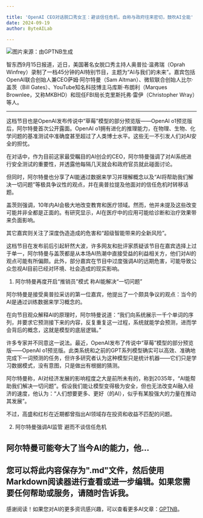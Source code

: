 ```yaml
---

title: 'OpenAI CEO对话脱口秀女王：避谈信任危机，自称与政府往来密切，鼓吹AI全能'
date: 2024-09-19
author: ByteAILab

---
```


![图片来源：由GPTNB生成](http://www.jesonc.com/upload/8FD7B96F5E34993C64020C0DB54F4C00/1726629256387/ln1CXH0-iZUIJIRsaXSXr3AqM9n0.png)

智东西9月15日报道，近日，美国著名女脱口秀主持人奥普拉·温弗瑞（Oprah Winfrey）录制了一档45分钟的AI特别节目，主题为“AI与我们的未来”。嘉宾包括OpenAI联合创始人兼CEO萨姆·阿尔特曼（Sam Altman）、微软联合创始人比尔·盖茨（Bill Gates）、YouTube知名科技博主马库斯·布朗利（Marques Brownlee，又称MKBHD）和现任FBI局长克里斯托弗·雷伊（Christopher Wray）等人。

---


这档节目也是OpenAI发布传说中“草莓”模型的部分预览版——OpenAI o1预览版后，阿尔特曼首次公开露面。OpenAI o1拥有进化的推理能力，在物理、生物、化学问题的基准测试中准确度甚至超过了人类博士水平。这些无一不引发人们对AI安全的担忧。

在对话中，作为目前这家最受瞩目的AI创企的CEO，阿尔特曼强调了对AI系统进行安全测试的重要性，并透露他每隔几天就会和政府官员就此碰面讨论。

但同时，阿尔特曼也分享了AI能通过数据来学习并理解概念以及“AI将帮助我们解决一切问题”等极具争议性的观点，并在奥普拉提及他面对的信任危机时转移话题。

盖茨则强调，10年内AI会极大地改变教育和医疗领域。然而，他并未提及这些改变可能并非全都是正面的。有研究显示，AI在医疗中的应用可能给诊断和治疗效果带来负面影响。

其它嘉宾则关注了深度伪造造成的危害和“超级智能带来的全新风险”。

这档节目在发布前后引起轩然大波，许多网友和批评家质疑该节目在嘉宾选择上过于单一，阿尔特曼与盖茨都是从本场AI热潮中直接受益的利益相关方，他们对AI的观点可能有所偏颇。此外，部分嘉宾在节目中过度强调AI的远期危害，可能导致公众忽视AI目前已经对环境、社会造成的现实影响。

01. 阿尔特曼再度开启“推销员”模式
称AI能解决“一切问题”

阿尔特曼是接受奥普拉采访的第一位嘉宾，他提出了一个颇具争议的观点：当今的AI是通过训练数据来学习概念的。

在向节目观众解释AI的原理时，阿尔特曼说道：“我们向系统展示一千个单词的序列，并要求它预测接下来的内容，反复重复这一过程，系统就能学会预测，进而学会背后的概念，这就是模型的底层逻辑。”

许多专家并不同意这一说法。最近，OpenAI发布了传说中“草莓”模型的部分预览版——OpenAI o1预览版。此类系统和之前的GPT系列模型确实可以高效、准确地完成下一词预测的任务，但许多研究者认为这种模型只是统计机器——它们只是学习数据模式，没有意图，只是做出有根据的猜测。

阿尔特曼称，AI对经济发展的影响程度之大是前所未有的，称到2035年，“AI能帮助我们解决一切问题”。假设我们能让模型变得极为安全，但也无法改变AI融入经济的速度，他认为：“人们想要更多、更好（的AI），似乎有某股强大的力量在推动其发展”。

不过，高盛和红杉在近期都曾指出AI领域存在投资和收益不匹配的问题。

02. 阿尔特曼强调AI监管
避而不谈信任危机

阿尔特曼可能夸大了当今AI的能力，他...
---

您可以将此内容保存为".md"文件，然后使用Markdown阅读器进行查看或进一步编辑。如果您需要任何帮助或服务，请随时告诉我。
---
感谢阅读！如果您对AI的更多资讯感兴趣，可以查看更多AI文章：[GPTNB](https://gptnb.com)。